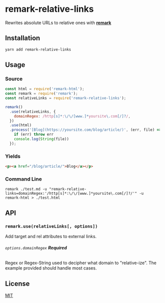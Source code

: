 # remark-relative-links

Rewrites absolute URLs to relative ones with [**remark**](https://remark.js.org/)

## Installation

```bash
yarn add remark-relative-links
```

## Usage

### Source

```js
const html = require('remark-html');
const remark = require('remark');
const relativeLinks = require('remark-relative-links');

remark()
  .use(relativeLinks, {
    domainRegex: /http[s]*:\/\/[www.]*yoursite\.com[/]?/,
  })
  .use(html)
  .process('[Blog](https://yoursite.com/blog/article/)', (err, file) => {
    if (err) throw err
    console.log(String(file))
  });
```

### Yields

```html
<p><a href="/blog/article/">Blog</a></p>
```

### Command Line

```shell
remark ./test.md -u "remark-relative-links=domainRegex:'/http[s]*:\/\/[www.]*yoursite\.com[/]?/'" -u remark-html > ./test.html
```


## API

### `remark.use(relativeLinks[, options])`

Add target and rel attributes to external links.

###### `options.domainRegex` **Required**

Regex or Regex-String used to decipher what domain to "relative-ize". The example provided should handle most cases.

## License

[MIT](LICENSE)
